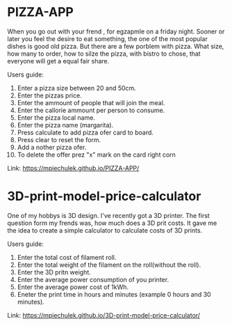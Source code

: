 # PIZZA-APP

 When you go out with your frend  , for egzapmle on a friday night. Sooner or later you feel the desire to eat something, the one of the most popular dishes is good old pizza. But there are a few porblem with pizza. What size, how many to order, how to silze the pizza, with bistro to chose, that everyone will get a equal fair share.
 
Users guide:

  1. Enter a pizza size between 20 and 50cm.
  2. Enter the pizzas price.
  3. Enter the ammount of people that will join the meal.
  4. Enter the callorie ammount per person to consume.
  5. Enter the pizza local name.
  6. Enter the pizza name (margarita).
  7. Press calculate to add pizza ofer card to board.
  8. Press clear to reset the form.
  9. Add a nother pizza ofer.
  10. To delete the offer prez "x" mark on the card right corn

Link:  https://mpiechulek.github.io/PIZZA-APP/

# 3D-print-model-price-calculator


One of my hobbys is 3D design. I've recently got a 3D printer. The first question form my frends was, how much does a 3D prit costs. It gave me the idea to create a simple calculator to calculate costs of 3D prints.

Users guide:
1. Enter the total cost of filament roll.
2. Enter the total weight of the filament on the roll(without the roll).
3. Enter the 3D pritn weight.
4. Enter the average power consumption of you printer.
5. Enter the average power cost of 1kWh.
6. Eneter the print time  in hours and minutes (example 0 hours and 30 minutes).

Link: https://mpiechulek.github.io/3D-print-model-price-calculator/

